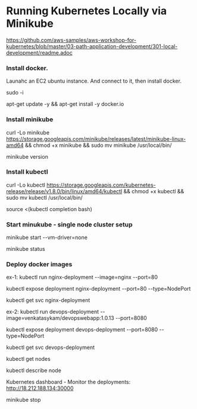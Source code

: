 # Running Kubernetes Locally via Minikube


https://github.com/aws-samples/aws-workshop-for-kubernetes/blob/master/03-path-application-development/301-local-development/readme.adoc

### Install docker.

Launahc an EC2 ubuntu instance. And connect to it, then install docker.

sudo -i

apt-get update -y &&  apt-get install -y docker.io

### Install minikube

curl -Lo minikube https://storage.googleapis.com/minikube/releases/latest/minikube-linux-amd64 && chmod +x minikube && sudo mv minikube /usr/local/bin/

minikube version

### Install kubectl

curl -Lo kubectl https://storage.googleapis.com/kubernetes-release/release/v1.8.0/bin/linux/amd64/kubectl && chmod +x kubectl && sudo mv kubectl /usr/local/bin/

source <(kubectl completion bash)

### Start minukube - single node cluster setup

minikube start --vm-driver=none

minikube status

### Deploy docker images

ex-1:
kubectl run nginx-deployment --image=nginx --port=80

kubectl expose deployment nginx-deployment --port=80 --type=NodePort

kubectl get svc nginx-deployment

ex-2:
kubectl run devops-deployment --image=venkatasykam/devopswebapp:1.0.13 --port=8080

kubectl expose deployment devops-deployment --port=8080 --type=NodePort

kubectl get svc devops-deployment


kubectl get nodes

kubectl describe node <node-name>

Kubernetes dashboard - Monitor the deployments: http://18.212.188.134:30000

minikube stop


